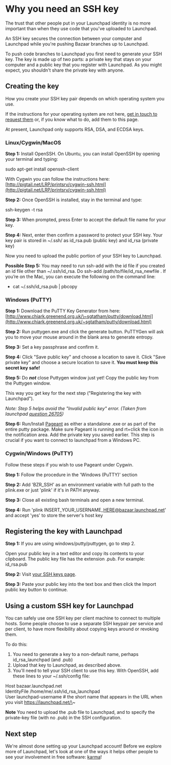 # Why you need an SSH key

The trust that other people put in your Launchpad identity is no more important than when they use code that you've uploaded to Launchpad.

An SSH key secures the connection between your computer and Launchpad while you're pushing Bazaar branches up to Launchpad.

To push code branches to Launchpad you first need to generate your SSH key. The key is made up of two parts: a private key that stays on your computer and a public key that you register with Launchpad. As you might expect, you shouldn't share the private key with anyone.

## Creating the key

How you create your SSH key pair depends on which operating system you use.

If the instructions for your operating system are not here, [get in touch to request them](https://help.launchpad.net/Feedback) or, if you know what to do, add them to this page.

At present, Launchpad only supports RSA, DSA, and ECDSA keys.

### Linux/Cygwin/MacOS

**Step 1:** Install OpenSSH. On Ubuntu, you can install OpenSSH by opening your terminal and typing:

sudo apt-get install openssh-client

With Cygwin you can follow the instructions here: [http://pigtail.net/LRP/printsrv/cygwin-ssh.html](http://pigtail.net/LRP/printsrv/cygwin-ssh.html)

**Step 2:** Once OpenSSH is installed, stay in the terminal and type:

ssh-keygen \-t rsa

**Step 3:** When prompted, press Enter to accept the default file name for your key.

**Step 4:** Next, enter then confirm a password to protect your SSH key. Your key pair is stored in \~/.ssh/ as id\_rsa.pub (public key) and id\_rsa (private key)

Now you need to upload the public portion of your SSH key to Launchpad.

**Possible Step 5:** You may need to run ssh-add with the id file if you created an id file other than \~/.ssh/id\_rsa. Do ssh-add /path/to/file/id\_rsa\_newfile . If you’re on the Mac, you can execute the following on the command line:

* cat \~/.ssh/id\_rsa.pub | pbcopy

### Windows (PuTTY)

**Step 1:** Download the PuTTY Key Generator from here: [http://www.chiark.greenend.org.uk/\~sgtatham/putty/download.html](http://www.chiark.greenend.org.uk/~sgtatham/putty/download.html)

**Step 2:** Run puttygen.exe and click the generate button. PuTTYGen will ask you to move your mouse around in the blank area to generate entropy.

**Step 3:** Set a key passphrase and confirm it.

**Step 4:** Click "Save public key" and choose a location to save it. Click "Save private key" and choose a secure location to save it. **You must keep this secret key safe\!**

**Step 5:** Do ***not*** close Puttygen window just yet\! Copy the public key from the Puttygen window.

This way you get key for the next step ("Registering the key with Launchpad").

*Note: Step 5 helps avoid the "Invalid public key" error. (Taken from launchpad [question 26705](https://answers.launchpad.net/launchpad/+question/26705))*

**Step 6:** Run/Install [Pageant](http://www.chiark.greenend.org.uk/~sgtatham/putty/download.html) as either a standalone .exe or as part of the entire putty package. Make sure Pageant is running and rt+click the icon in the notification area. Add the private key you saved earlier. This step is crucial if you want to connect to launchpad from a Windows PC.

### Cygwin/Windows (PuTTY)

Follow these steps if you wish to use Pageant under Cygwin.

**Step 1:** Follow the procedure in the 'Windows (PuTTY)' section

**Step 2:** Add 'BZR\_SSH' as an environment variable with full path to the plink.exe or just 'plink' if it's in PATH anyway.

**Step 3:** Close all existing bash terminals and open a new terminal.

**Step 4:** Run 'plink INSERT\_YOUR\_USERNAME\_HERE@bazaar.launchpad.net' and accept 'yes' to store the server's host key

## Registering the key with Launchpad

**Step 1:** If you are using windows/putty/puttygen, go to step 2\.

Open your public key in a text editor and copy its contents to your clipboard. The public key file has the extension .pub. For example: id\_rsa.pub

**Step 2:** Visit [your SSH keys page](https://launchpad.net/~/+editsshkeys).

**Step 3:** Paste your public key into the text box and then click the Import public key button to continue.

## Using a custom SSH key for Launchpad

You can safely use one SSH key per client machine to connect to multiple hosts. Some people choose to use a separate SSH keypair per service and per client, to have more flexibility about copying keys around or revoking them.

To do this:

1. You need to generate a key to a non-default name, perhaps id\_rsa\_launchpad (and .pub)  
2. Upload that key to Launchpad, as described above.  
3. You'll need to tell your SSH client to use this key. With OpenSSH, add these lines to your \~/.ssh/config file:

Host bazaar.launchpad.net  
    IdentityFile  /home/me/.ssh/id\_rsa\_launchpad  
    User launchpad-username    \# the short name that appears in the URL when you visit https://launchpad.net/\~

**Note** You need to upload the .pub file to Launchpad, and to specify the private-key file (with no .pub) in the SSH configuration.

## Next step

We're almost done setting up your Launchpad account\! Before we explore more of Launchpad, let's look at one of the ways it helps other people to see your involvement in free software: [karma](https://help.launchpad.net/YourAccount/Karma)\!